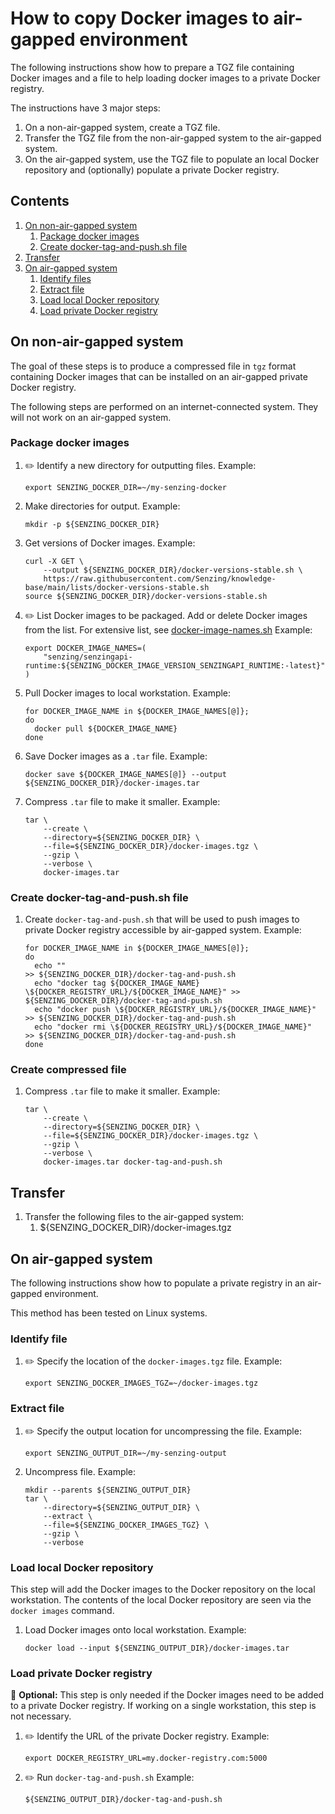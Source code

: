 # How to copy Docker images to air-gapped environment

The following instructions show how to prepare a TGZ file containing
Docker images and a file to help loading docker images to a private Docker registry.

The instructions have 3 major steps:

1. On a non-air-gapped system, create a TGZ file.
1. Transfer the TGZ file from the non-air-gapped system to the air-gapped system.
1. On the air-gapped system, use the TGZ file to populate an local Docker repository
   and (optionally) populate a private Docker registry.

## Contents

1. [On non-air-gapped system](#on-non-air-gapped-system)
    1. [Package docker images](#package-docker-images)
    1. [Create docker-tag-and-push.sh file](#create-docker-tag-and-pushsh-file)
1. [Transfer](#transfer)
1. [On air-gapped system](#on-air-gapped-system)
    1. [Identify files](#identify-files)
    1. [Extract file](#extract-file)
    1. [Load local Docker repository](#load-local-docker-repository)
    1. [Load private Docker registry](#load-private-docker-registry)

## On non-air-gapped system

The goal of these steps is to produce a compressed file in `tgz` format
containing Docker images that can be installed on an air-gapped private Docker registry.

The following steps are performed on an internet-connected system.
They will not work on an air-gapped system.

### Package docker images

1. :pencil2: Identify a new directory for outputting files.
   Example:

    ```console
    export SENZING_DOCKER_DIR=~/my-senzing-docker

    ```

1. Make directories for output.
   Example:

    ```console
    mkdir -p ${SENZING_DOCKER_DIR}

    ```

1. Get versions of Docker images.
   Example:

    ```console
    curl -X GET \
        --output ${SENZING_DOCKER_DIR}/docker-versions-stable.sh \
        https://raw.githubusercontent.com/Senzing/knowledge-base/main/lists/docker-versions-stable.sh
    source ${SENZING_DOCKER_DIR}/docker-versions-stable.sh

    ```

1. :pencil2: List Docker images to be packaged.
   Add or delete Docker images from the list.
   For extensive list, see
   [docker-image-names.sh](../lists/docker-image-names.sh)
   Example:

    ```console
    export DOCKER_IMAGE_NAMES=(
        "senzing/senzingapi-runtime:${SENZING_DOCKER_IMAGE_VERSION_SENZINGAPI_RUNTIME:-latest}"
    )

    ```

1. Pull Docker images to local workstation.
   Example:

    ```console
    for DOCKER_IMAGE_NAME in ${DOCKER_IMAGE_NAMES[@]};
    do
      docker pull ${DOCKER_IMAGE_NAME}
    done

    ```

1. Save Docker images as a `.tar` file.
   Example:

    ```console
    docker save ${DOCKER_IMAGE_NAMES[@]} --output ${SENZING_DOCKER_DIR}/docker-images.tar

    ```

1. Compress `.tar` file to make it smaller.
   Example:

    ```console
    tar \
        --create \
        --directory=${SENZING_DOCKER_DIR} \
        --file=${SENZING_DOCKER_DIR}/docker-images.tgz \
        --gzip \
        --verbose \
        docker-images.tar

    ```

### Create docker-tag-and-push.sh file

1. Create `docker-tag-and-push.sh` that will be used to push images to private Docker registry accessible by air-gapped system.
   Example:

    ```console
    for DOCKER_IMAGE_NAME in ${DOCKER_IMAGE_NAMES[@]};
    do
      echo ""                                                                             >> ${SENZING_DOCKER_DIR}/docker-tag-and-push.sh
      echo "docker tag ${DOCKER_IMAGE_NAME} \${DOCKER_REGISTRY_URL}/${DOCKER_IMAGE_NAME}" >> ${SENZING_DOCKER_DIR}/docker-tag-and-push.sh
      echo "docker push \${DOCKER_REGISTRY_URL}/${DOCKER_IMAGE_NAME}"                     >> ${SENZING_DOCKER_DIR}/docker-tag-and-push.sh
      echo "docker rmi \${DOCKER_REGISTRY_URL}/${DOCKER_IMAGE_NAME}"                      >> ${SENZING_DOCKER_DIR}/docker-tag-and-push.sh
    done

    ```

### Create compressed file

1. Compress `.tar` file to make it smaller.
   Example:

    ```console
    tar \
        --create \
        --directory=${SENZING_DOCKER_DIR} \
        --file=${SENZING_DOCKER_DIR}/docker-images.tgz \
        --gzip \
        --verbose \
        docker-images.tar docker-tag-and-push.sh

    ```

## Transfer

1. Transfer the following files to the air-gapped system:
    1. ${SENZING_DOCKER_DIR}/docker-images.tgz

## On air-gapped system

The following instructions show how to populate a private registry in an air-gapped environment.

This method has been tested on Linux systems.

### Identify file

1. :pencil2: Specify the location of the `docker-images.tgz` file.
   Example:

    ```console
    export SENZING_DOCKER_IMAGES_TGZ=~/docker-images.tgz

    ```

### Extract file

1. :pencil2: Specify the output location for uncompressing the file.
   Example:

    ```console
    export SENZING_OUTPUT_DIR=~/my-senzing-output

    ```

1. Uncompress file.
   Example:

    ```console
    mkdir --parents ${SENZING_OUTPUT_DIR}
    tar \
        --directory=${SENZING_OUTPUT_DIR} \
        --extract \
        --file=${SENZING_DOCKER_IMAGES_TGZ} \
        --gzip \
        --verbose

    ```

### Load local Docker repository

This step will add the Docker images to the Docker repository on the local workstation.
The contents of the local Docker repository are seen via the `docker images` command.

1. Load Docker images onto local workstation.
   Example:

    ```console
    docker load --input ${SENZING_OUTPUT_DIR}/docker-images.tar

    ```

### Load private Docker registry

:thinking: **Optional:** This step is only needed if the Docker images
need to be added to a private Docker registry.
If working on a single workstation, this step is not necessary.

1. :pencil2: Identify the URL of the private Docker registry.
   Example:

    ```console
    export DOCKER_REGISTRY_URL=my.docker-registry.com:5000

    ```

1. :pencil2: Run `docker-tag-and-push.sh`
   Example:

    ```console
    ${SENZING_OUTPUT_DIR}/docker-tag-and-push.sh

    ```
